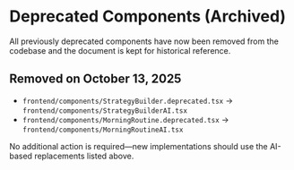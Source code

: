 # Deprecated Components (Archived)

All previously deprecated components have now been removed from the codebase and the document is kept for historical reference.

## Removed on October 13, 2025

- `frontend/components/StrategyBuilder.deprecated.tsx` → `frontend/components/StrategyBuilderAI.tsx`
- `frontend/components/MorningRoutine.deprecated.tsx` → `frontend/components/MorningRoutineAI.tsx`

No additional action is required—new implementations should use the AI-based replacements listed above.
